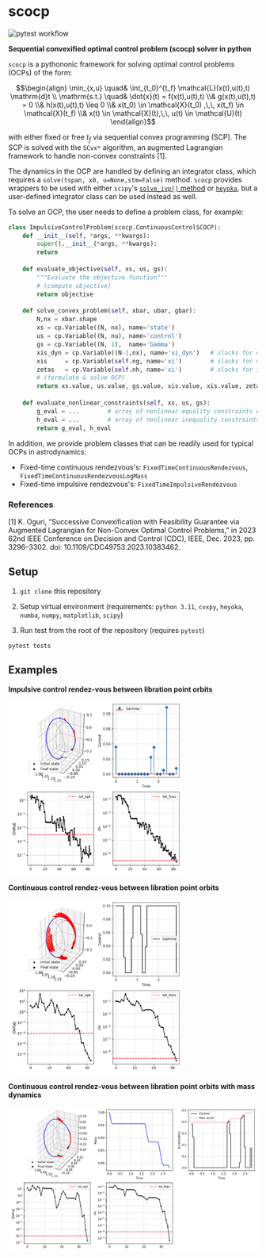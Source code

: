 # scocp

![pytest workflow](https://github.com/Yuricst/scocp/actions/workflows/pytest.yml/badge.svg)

**Sequential convexified optimal control problem (scocp) solver in python**

`scocp` is a pythononic framework for solving optimal control problems (OCPs) of the form:

```math
\begin{align}
\min_{x,u} \quad& \int_{t_0}^{t_f} \mathcal{L}(x(t),u(t),t) \mathrm{d}t
\\ \mathrm{s.t.} \quad&     \dot{x}(t) = f(x(t),u(t),t)
\\&     g(x(t),u(t),t) = 0
\\&     h(x(t),u(t),t) \leq 0
\\&     x(t_0) \in \mathcal{X}(t_0) ,\,\, x(t_f) \in \mathcal{X}(t_f)
\\&     x(t) \in \mathcal{X}(t),\,\, u(t) \in \mathcal{U}(t)
\end{align}
```

with either fixed or free $t_f$ via sequential convex programming (SCP).
The SCP is solved with the `SCvx*` algorithm, an augmented Lagrangian framework to handle non-convex constraints [1].

The dynamics in the OCP are handled by defining an integrator class, which requires a `solve(tspan, x0, u=None,stm=False)` method.
`scocp` provides wrappers to be used with either `scipy`'s [`solve_ivp()` method](https://docs.scipy.org/doc/scipy/reference/generated/scipy.integrate.solve_ivp.html) or [`heyoka`](https://bluescarni.github.io/heyoka.py/index.html), but a user-defined integrator class can be used instead as well.

To solve an OCP, the user needs to define a problem class, for example:

```python
class ImpulsiveControlProblem(scocp.ContinuousControlSCOCP):
    def __init__(self, *args, **kwargs):
        super().__init__(*args, **kwargs):
        return

    def evaluate_objective(self, xs, us, gs):
        """Evaluate the objective function"""
        # (compute objective)
        return objective
    
    def solve_convex_problem(self, xbar, ubar, gbar):
        N,nx = xbar.shape
        xs = cp.Variable((N, nx), name='state')
        us = cp.Variable((N, nu), name='control')
        gs = cp.Variable((N, 1),  name='Gamma')
        xis_dyn = cp.Variable((N-1,nx), name='xi_dyn')   # slacks for dynamics constraints
        xis     = cp.Variable(self.ng, name='xi')        # slacks for non-dynamics equality constraints
        zetas   = cp.Variable(self.nh, name='xi')        # slacks for inequality constraints
        # (formulate & solve OCP)
        return xs.value, us.value, gs.value, xis.value, xis.value, zetas.value

    def evaluate_nonlinear_constraints(self, xs, us, gs):
        g_eval = ...        # array of nonlinear equality constraints evaluated along `xs`, `us`, `gs`
        h_eval = ...        # array of nonlinear inequality constraints evaluated along `xs`, `us`, `gs`
        return g_eval, h_eval
```

In addition, we provide problem classes that can be readily used for typical OCPs in astrodynamics: 

- Fixed-time continuous rendezvous's: `FixedTimeContinuousRendezvous`, `FixedTimeContinuousRendezvousLogMass`
- Fixed-time impulsive rendezvous's: `FixedTimeImpulsiveRendezvous`


### References

[1] K. Oguri, “Successive Convexification with Feasibility Guarantee via Augmented Lagrangian for Non-Convex Optimal Control Problems,” in 2023 62nd IEEE Conference on Decision and Control (CDC), IEEE, Dec. 2023, pp. 3296–3302. doi: 10.1109/CDC49753.2023.10383462.

## Setup

1. `git clone` this repository

2. Setup virtual environment (requirements: `python 3.11`, `cvxpy`, `heyoka`, `numba`, `numpy`, `matplotlib`, `scipy`)

3. Run test from the root of the repository (requires `pytest`)

```
pytest tests
```


## Examples

**Impulsive control rendez-vous between libration point orbits**

<img src="tests/plots/scp_scipy_impulsive_transfer.png" width="70%">

**Continuous control rendez-vous between libration point orbits**

<img src="tests/plots/scp_scipy_continuous_transfer.png" width="70%">

**Continuous control rendez-vous between libration point orbits with mass dynamics**

<img src="tests/plots/scp_scipy_logmass_transfer.png" width="100%">

